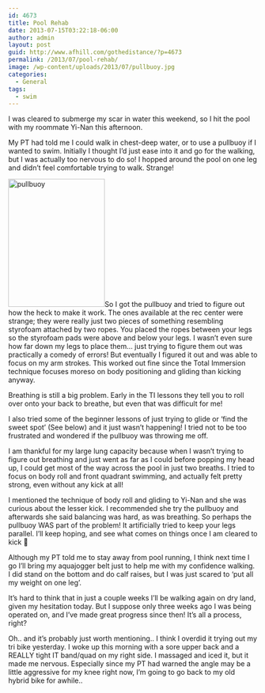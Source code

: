 ```yaml
---
id: 4673
title: Pool Rehab
date: 2013-07-15T03:22:18-06:00
author: admin
layout: post
guid: http://www.afhill.com/gothedistance/?p=4673
permalink: /2013/07/pool-rehab/
image: /wp-content/uploads/2013/07/pullbuoy.jpg
categories:
  - General
tags:
  - swim
---
```

I was cleared to submerge my scar in water this weekend, so I hit the pool with my roommate Yi-Nan this afternoon. 

My PT had told me I could walk in chest-deep water, or to use a pullbuoy if I wanted to swim. Initially I thought I&#8217;d just ease into it and go for the walking, but I was actually too nervous to do so! I hopped around the pool on one leg and didn&#8217;t feel comfortable trying to walk. Strange! 

[<img src="http://www.afhill.com/gothedistance/wp-content/uploads/2013/07/pullbuoy.jpg" alt="pullbuoy" width="195" height="259" class="alignright size-full wp-image-4676" />](http://www.afhill.com/gothedistance/wp-content/uploads/2013/07/pullbuoy.jpg)So I got the pullbuoy and tried to figure out how the heck to make it work. The ones available at the rec center were strange; they were really just two pieces of something resembling styrofoam attached by two ropes. You placed the ropes between your legs so the styrofoam pads were above and below your legs. I wasn&#8217;t even sure how far down my legs to place them&#8230; just trying to figure them out was practically a comedy of errors! But eventually I figured it out and was able to focus on my arm strokes. This worked out fine since the Total Immersion technique focuses moreso on body positioning and gliding than kicking anyway. 

Breathing is still a big problem. Early in the TI lessons they tell you to roll over onto your back to breathe, but even that was difficult for me! 

I also tried some of the beginner lessons of just trying to glide or &#8216;find the sweet spot&#8217; (See below) and it just wasn&#8217;t happening! I tried not to be too frustrated and wondered if the pullbuoy was throwing me off. 



I am thankful for my large lung capacity because when I wasn&#8217;t trying to figure out breathing and just went as far as I could before popping my head up, I could get most of the way across the pool in just two breaths. I tried to focus on body roll and front quadrant swimming, and actually felt pretty strong, even without any kick at all!

I mentioned the technique of body roll and gliding to Yi-Nan and she was curious about the lesser kick. I recommended she try the pullbuoy and afterwards she said balancing was hard, as was breathing. So perhaps the pullbuoy WAS part of the problem! It artificially tried to keep your legs parallel. I&#8217;ll keep hoping, and see what comes on things once I am cleared to kick 🙂 

Although my PT told me to stay away from pool running, I think next time I go I&#8217;ll bring my aquajogger belt just to help me with my confidence walking. I did stand on the bottom and do calf raises, but I was just scared to &#8216;put all my weight on one leg&#8217;. 

It&#8217;s hard to think that in just a couple weeks I&#8217;ll be walking again on dry land, given my hesitation today. But I suppose only three weeks ago I was being operated on, and I&#8217;ve made great progress since then! It&#8217;s all a process, right?

Oh.. and it&#8217;s probably just worth mentioning.. I think I overdid it trying out my tri bike yesterday. I woke up this morning with a sore upper back and a REALLY tight IT band/quad on my right side. I massaged and iced it, but it made me nervous. Especially since my PT had warned the angle may be a little aggressive for my knee right now, I&#8217;m going to go back to my old hybrid bike for awhile..